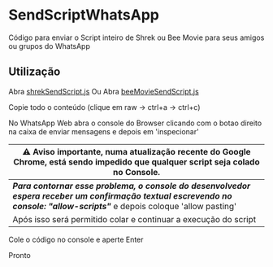 # SendScriptWhatsApp

Código para enviar o Script inteiro de Shrek ou Bee Movie para seus amigos ou grupos do WhatsApp

## Utilização

Abra [shrekSendScript.js](https://github.com/Vbessa13/SendWhatsappScript/blob/main/shrekSendScript.js)
Ou
Abra [beeMovieSendScript.js](https://github.com/Vbessa13/SendWhatsappScript/blob/main/beeMovieSendScript.js)

Copie todo o conteúdo (clique em raw -> ctrl+a -> ctrl+c)

No WhatsApp Web abra o console do Browser clicando com o botao direito na caixa de enviar mensagens e depois em 'inspecionar'

|  ⚠️ Aviso importante, numa atualização recente do Google Chrome, está sendo impedido que qualquer script seja colado no Console.|
|--|
|  ***Para contornar esse problema, o console do desenvolvedor espera receber um confirmação textual escrevendo no console: "allow-scripts"*** e depois coloque 'allow pasting'| 
|Após isso será permitido colar e continuar a execução do script|


Cole o código no console e aperte Enter

Pronto
